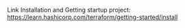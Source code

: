 
Link Installation and Getting startup project:
https://learn.hashicorp.com/terraform/getting-started/install

